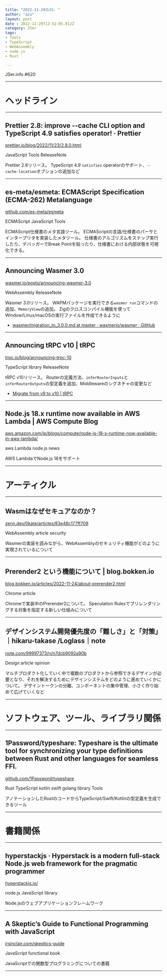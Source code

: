 ```yaml
---
title: "2022-11-29のJS: "
author: "azu"
layout: post
date : 2022-11-29T12:52:05.012Z
category: JSer
tags:
- Tools
- TypeScript
- WebAssembly
- node.js
- Rust

---
```


JSer.info #620

----

<h1 class="site-genre">ヘッドライン</h1>

----

## Prettier 2.8: improve --cache CLI option and TypeScript 4.9 satisfies operator! · Prettier
[prettier.io/blog/2022/11/23/2.8.0.html](https://prettier.io/blog/2022/11/23/2.8.0.html "Prettier 2.8: improve --cache CLI option and TypeScript 4.9 satisfies operator! · Prettier")
<p class="jser-tags jser-tag-icon"><span class="jser-tag">JavaScript</span> <span class="jser-tag">Tools</span> <span class="jser-tag">ReleaseNote</span></p>

Prettier 2.8リリース。
TypeScript 4.9 `satisfies` operatorのサポート、`--cache-location`オプションの追加など


----

## es-meta/esmeta: ECMAScript Specification (ECMA-262) Metalanguage
[github.com/es-meta/esmeta](https://github.com/es-meta/esmeta "es-meta/esmeta: ECMAScript Specification (ECMA-262) Metalanguage")
<p class="jser-tags jser-tag-icon"><span class="jser-tag">ECMAScript</span> <span class="jser-tag">JavaScript</span> <span class="jser-tag">Tools</span></p>

ECMAScript仕様書のメタ言語ツール。
ECMAScriptの言語/仕様書のパーサとインタープリタを実装したメタツール。
仕様書のアルゴリズムをステップ実行したり、デバッガーでBreak Pointを貼ったり、仕様書における内部状態を可視化できる。


----

## Announcing Wasmer 3.0
[wasmer.io/posts/announcing-wasmer-3.0](https://wasmer.io/posts/announcing-wasmer-3.0 "Announcing Wasmer 3.0")
<p class="jser-tags jser-tag-icon"><span class="jser-tag">WebAssembly</span> <span class="jser-tag">ReleaseNote</span></p>

Wasmer 3.0リリース。
WAPMパッケージを実行できる`wasmer run`コマンドの追加、`MemoryView`の追加。
Zigのクロスコンパイル機能を使ってWindow/Linux/macOSの実行ファイルを作成できるように

- [wasmer/migration\_to\_3.0.0.md at master · wasmerio/wasmer · GitHub](https://github.com/wasmerio/wasmer/blob/master/docs/migration_to_3.0.0.md "wasmer/migration\_to\_3.0.0.md at master · wasmerio/wasmer · GitHub")

----

## Announcing tRPC v10 | tRPC
[trpc.io/blog/announcing-trpc-10](https://trpc.io/blog/announcing-trpc-10 "Announcing tRPC v10 | tRPC")
<p class="jser-tags jser-tag-icon"><span class="jser-tag">TypeScript</span> <span class="jser-tag">library</span> <span class="jser-tag">ReleaseNote</span></p>

tRPC v10リリース。
Routerの定義方法、`inferRouterInputs`と`inferRouterOutputs`の型定義を追加、Middlewareのシグネチャの変更など

- [Migrate from v9 to v10 | tRPC](https://trpc.io/docs/migrate-from-v9-to-v10 "Migrate from v9 to v10 | tRPC")

----

## Node.js 18.x runtime now available in AWS Lambda | AWS Compute Blog
[aws.amazon.com/jp/blogs/compute/node-js-18-x-runtime-now-available-in-aws-lambda/](https://aws.amazon.com/jp/blogs/compute/node-js-18-x-runtime-now-available-in-aws-lambda/ "Node.js 18.x runtime now available in AWS Lambda | AWS Compute Blog")
<p class="jser-tags jser-tag-icon"><span class="jser-tag">aws</span> <span class="jser-tag">Lambda</span> <span class="jser-tag">node.js</span> <span class="jser-tag">news</span></p>

AWS LambdaでNode.js 18をサポート


----
<h1 class="site-genre">アーティクル</h1>

----

## Wasmはなぜセキュアなのか？
[zenn.dev/0kate/articles/83e48c177ff709](https://zenn.dev/0kate/articles/83e48c177ff709 "Wasmはなぜセキュアなのか？")
<p class="jser-tags jser-tag-icon"><span class="jser-tag">WebAssembly</span> <span class="jser-tag">article</span> <span class="jser-tag">security</span></p>

Wasmerの実装を読みながら、WebAssemblyのセキュリティ機能がどのように実現されているについて


----

## Prerender2 という機能について | blog.bokken.io
[blog.bokken.io/articles/2022-11-24/about-prerender2.html](https://blog.bokken.io/articles/2022-11-24/about-prerender2.html "Prerender2 という機能について | blog.bokken.io")
<p class="jser-tags jser-tag-icon"><span class="jser-tag">Chrome</span> <span class="jser-tag">article</span></p>

Chromeで実装中のPrerender2について。
Speculation Rulesでプリレンダリングする対象を指定する新しい仕組みについて


----

## デザインシステム開発優先度の「難しさ」と「対策」｜hikaru-takase /Loglass｜note
[note.com/99997373/n/n7dcb9092a90b](https://note.com/99997373/n/n7dcb9092a90b "デザインシステム開発優先度の「難しさ」と「対策」｜hikaru-takase /Loglass｜note")
<p class="jser-tags jser-tag-icon"><span class="jser-tag">Design</span> <span class="jser-tag">article</span> <span class="jser-tag">opinion</span></p>

マルチプロダクト化していく中で複数のプロダクトから参照できるデザインが必要となり、それを解決するためにデザインシステムをどのように進めていくかについて。
デザイントークンの分離、コンポーネントの集中管理、小さく作り始めて広げていくなど


----
<h1 class="site-genre">ソフトウェア、ツール、ライブラリ関係</h1>

----

## 1Password/typeshare: Typeshare is the ultimate tool for synchronizing your type definitions between Rust and other languages for seamless FFI.
[github.com/1Password/typeshare](https://github.com/1Password/typeshare "1Password/typeshare: Typeshare is the ultimate tool for synchronizing your type definitions between Rust and other languages for seamless FFI.")
<p class="jser-tags jser-tag-icon"><span class="jser-tag">Rust</span> <span class="jser-tag">TypeScript</span> <span class="jser-tag">kotlin</span> <span class="jser-tag">swift</span> <span class="jser-tag">golang</span> <span class="jser-tag">library</span> <span class="jser-tag">Tools</span></p>

アノテーションしたRustのコードからTypeScript/Swift/Kotlinの型定義を生成できるツール


----
<h1 class="site-genre">書籍関係</h1>

----

## hyperstackjs · Hyperstack is a modern full-stack Node.js web framework for the pragmatic programmer
[hyperstackjs.io/](https://hyperstackjs.io/ "hyperstackjs · Hyperstack is a modern full-stack Node.js web framework for the pragmatic programmer")
<p class="jser-tags jser-tag-icon"><span class="jser-tag">node.js</span> <span class="jser-tag">JavaScript</span> <span class="jser-tag">library</span></p>

Node.jsのウェブアプリケーションフレームワーク


----

## A Skeptic’s Guide to Functional Programming with JavaScript
[jrsinclair.com/skeptics-guide](https://jrsinclair.com/skeptics-guide "A Skeptic’s Guide to Functional Programming with JavaScript")
<p class="jser-tags jser-tag-icon"><span class="jser-tag">JavaScript</span> <span class="jser-tag">functional</span> <span class="jser-tag">book</span></p>

JavaScriptでの関数型プログラミングについての書籍


----
